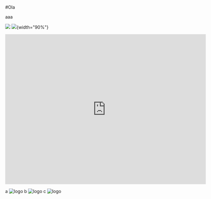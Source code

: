 #Ola

aaa

![](https://www.youtube.com/watch?v=zNzZ1PfUDNk)
![](https://youtu.be/zNzZ1PfUDNk){width="90%"}

<iframe
    width="640"
    height="480"
    src="https://www.youtube.com/embed/UmX4kyB2wfg"
    frameborder="0"
    allow="autoplay; encrypted-media"
    allowfullscreen
>
</iframe>

<!-- ![logo](https://i.pinimg.com/originals/e4/34/2a/e4342a4e0e968344b75cf50cf1936c09.jpg) -->

a
![logo](http://localhost:3000/img/aaa.png)
b
![logo](/static/media/aaa.c52690fbe8a39bb420c7.png)
c
![logo](https://algoclassic2.vercel.app/img/aaa.png)
